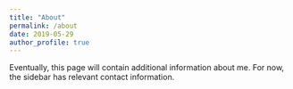 ```yaml
---
title: "About"
permalink: /about
date: 2019-05-29
author_profile: true
---
```


Eventually, this page will contain additional information about me. For now, the sidebar has relevant contact information.